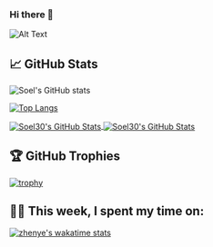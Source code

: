### Hi there 👋
![Alt Text](https://acegif.com/wp-content/uploads/anime-love-29.gif)
<!--
**Soel30/Soel30** is a ✨ _special_ ✨ repository because its `README.md` (this file) appears on your GitHub profile.

Here are some ideas to get you started:

- 🔭 I’m currently working on ...
- 🌱 I’m currently learning ...
- 👯 I’m looking to collaborate on ...
- 🤔 I’m looking for help with ...
- 💬 Ask me about ...
- 📫 How to reach me: ...
- 😄 Pronouns: ...
- ⚡ Fun fact: ...
-->
## &#x1f4c8; GitHub Stats
![Soel's GitHub stats](https://github-readme-stats.vercel.app/api?username=Soel30&show_icons=true&theme=dark)

[![Top Langs](https://github-readme-stats.vercel.app/api/top-langs/?username=Soel30&layout=compact)](https://github.com/anuraghazra/github-readme-stats)


<a href="https://github.com/Soel30/Soel30">
  <img align="center" src="https://github-readme-stats.vercel.app/api/top-langs/?username=Soel30&hide=c%2B%2B,c,matlab,assembly&title_color=6aa6f8&text_color=8a919a&icon_color=6aa6f8&bg_color=22272e" alt="Soel30's GitHub Stats" />
</a>

<a href="https://github.com/Soel30/Soel30">
  <img align="center" src="https://github-readme-stats.vercel.app/api?username=Soel30&show_icons=true&line_height=27&count_private=true&title_color=6aa6f8&text_color=8a919a&icon_color=6aa6f8&bg_color=22272e" alt="Soel30's GitHub Stats" />
</a>

## 🏆 GitHub Trophies
[![trophy](https://github-profile-trophy.vercel.app/?username=Soel30)](https://github.com/ryo-ma/github-profile-trophy)

## 👨‍💻 This week, I spent my time on:

[![zhenye's wakatime stats](https://github-readme-stats.vercel.app/api/wakatime?username=Soel30&line_height=27&title_color=6aa6f8&text_color=8a919a&icon_color=6aa6f8&bg_color=22272e)](https://github.com/anuraghazra/github-readme-stats)
